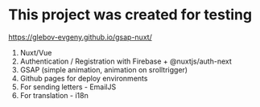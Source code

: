 # This project was created for testing

https://glebov-evgeny.github.io/gsap-nuxt/

1) Nuxt/Vue
2) Authentication / Registration with Firebase + @nuxtjs/auth-next
3) GSAP (simple animation, animation on srolltrigger)
4) Github pages for deploy environments
5) For sending letters - EmailJS
6) For translation - i18n


